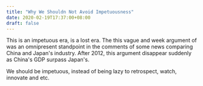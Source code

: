 ```yaml
---
title: "Why We Shouldn Not Avoid Impetuousness"
date: 2020-02-19T17:37:00+08:00
draft: false
---
```

This is an impetuous era, is a lost era. 
The this vague and week argument of was an omnipresent standpoint in the comments of some news comparing China and Japan's industry.
After 2012, this argument disappear suddenly as China's GDP surpass Japan's.

We should be impetuous, instead of being lazy to retrospect, watch, innovate and etc.
